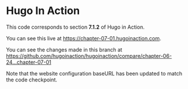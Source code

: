 Hugo In Action
===============

This code corresponds to section **7.1.2** of Hugo in Action.

You can see this live at https://chapter-07-01.hugoinaction.com.

You can see the changes made in this branch at https://github.com/hugoinaction/hugoinaction/compare/chapter-06-24...chapter-07-01

Note that the website configuration baseURL has been updated to match the code checkpoint.
